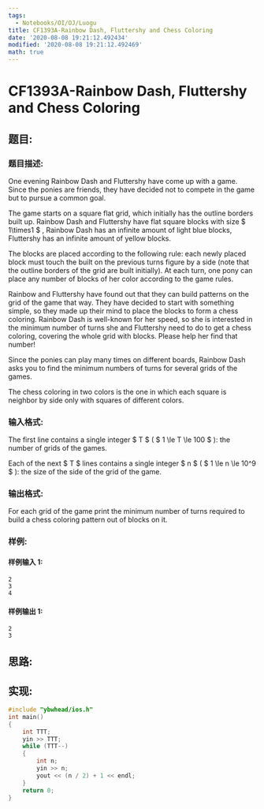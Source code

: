 ```yaml
---
tags:
  - Notebooks/OI/OJ/Luogu
title: CF1393A-Rainbow Dash, Fluttershy and Chess Coloring
date: '2020-08-08 19:21:12.492434'
modified: '2020-08-08 19:21:12.492469'
math: true
---
```


# CF1393A-Rainbow Dash, Fluttershy and Chess Coloring

## 题目:

### 题目描述:

One evening Rainbow Dash and Fluttershy have come up with a game. Since the ponies are friends, they have decided not to compete in the game but to pursue a common goal.

The game starts on a square flat grid, which initially has the outline borders built up. Rainbow Dash and Fluttershy have flat square blocks with size $ 1\times1 $ , Rainbow Dash has an infinite amount of light blue blocks, Fluttershy has an infinite amount of yellow blocks.

The blocks are placed according to the following rule: each newly placed block must touch the built on the previous turns figure by a side (note that the outline borders of the grid are built initially). At each turn, one pony can place any number of blocks of her color according to the game rules.

Rainbow and Fluttershy have found out that they can build patterns on the grid of the game that way. They have decided to start with something simple, so they made up their mind to place the blocks to form a chess coloring. Rainbow Dash is well-known for her speed, so she is interested in the minimum number of turns she and Fluttershy need to do to get a chess coloring, covering the whole grid with blocks. Please help her find that number!

Since the ponies can play many times on different boards, Rainbow Dash asks you to find the minimum numbers of turns for several grids of the games.

The chess coloring in two colors is the one in which each square is neighbor by side only with squares of different colors.

### 输入格式:

The first line contains a single integer $ T $ ( $ 1 \le T \le       100 $ ): the number of grids of the games.

Each of the next $ T $ lines contains a single integer $ n $ ( $ 1 \le n \le 10^9 $ ): the size of the side of the grid of the game.

### 输出格式:

For each grid of the game print the minimum number of turns required to build a chess coloring pattern out of blocks on it.

### 样例:

#### 样例输入 1:

```
2
3
4
```

#### 样例输出 1:

```
2
3
```

## 思路:

## 实现:

```cpp
#include "ybwhead/ios.h"
int main()
{
    int TTT;
    yin >> TTT;
    while (TTT--)
    {
        int n;
        yin >> n;
        yout << (n / 2) + 1 << endl;
    }
    return 0;
}
```
